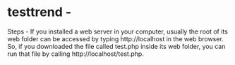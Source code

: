 # testtrend - 
Steps -
If you installed a web server in your computer, usually the root of its web folder can be accessed by typing http://localhost in the web browser. So, if you downloaded the file called test.php inside its web folder, you can run that file by calling http://localhost/test.php.
